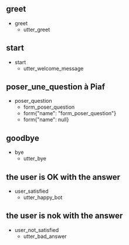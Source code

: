 ## greet
* greet
  - utter_greet

## start
* start
  - utter_welcome_message
  
## poser_une_question à Piaf
* poser_question
  - form_poser_question
  - form{"name": "form_poser_question"}
  - form{"name": null}

## goodbye
* bye
  - utter_bye

## the user is OK with the answer
* user_satisfied
  - utter_happy_bot

## the user is nok with the answer
* user_not_satisfied
  - utter_bad_answer
  

    
